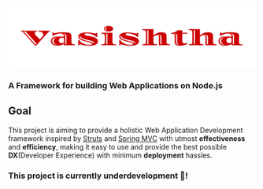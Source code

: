 ### <img src="Resources/VasishthaComplete.svg">
### A Framework for building Web Applications on Node.js

## Goal 
This project is aiming to provide a holistic Web Application Development framework inspired by [Struts](https://en.wikipedia.org/wiki/Apache_Struts_1) and [Spring MVC](https://en.wikipedia.org/wiki/Spring_Framework) with utmost **effectiveness** and **efficiency**, making it easy to use and provide the best possible **DX**(Developer Experience) with minimum **deployment** hassles.


### This project is currently underdevelopment 👷!
